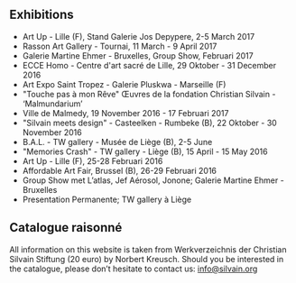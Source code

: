 ## Exhibitions
- Art Up - Lille (F), Stand Galerie Jos Depypere, 2-5  March 2017
- Rasson Art Gallery  - Tournai, 11 March - 9  April  2017
- Galerie Martine Ehmer - Bruxelles, Group Show, Februari  2017
- ECCE Homo - Centre d'art sacré de Lille, 29 Oktober - 31 December 2016
- Art Expo Saint Tropez - Galerie Pluskwa - Marseille (F)
- "Touche pas à mon Rêve" Œuvres de la fondation  Christian Silvain - ‘Malmundarium’
- Ville de Malmedy, 19 November 2016 - 17 Februari 2017
- "Silvain meets design" - Casteelken - Rumbeke (B), 22 Oktober - 30 November 2016
- B.A.L. - TW gallery - Musée de Liège (B), 2-5 June
- "Memories Crash" - TW gallery - Liège (B), 15 April - 15 May 2016
- Art Up - Lille (F),  25-28 Februari 2016
- Affordable Art Fair, Brussel (B),  26-29 Februari 2016
- Group Show met L’atlas, Jef Aérosol, Jonone; Galerie Martine Ehmer - Bruxelles
- Presentation Permanente; TW gallery à Liège


## Catalogue raisonné
All information on this website is taken from Werkverzeichnis der Christian Silvain Stiftung (20 euro) by Norbert Kreusch. Should you be interested in the catalogue, please don’t hesitate to contact us: info@silvain.org
